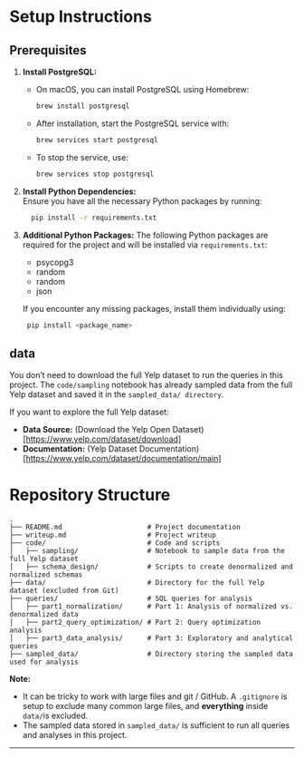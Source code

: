 # Setup Instructions

## Prerequisites

1. **Install PostgreSQL:**  
   - On macOS, you can install PostgreSQL using Homebrew:  
     ```bash
     brew install postgresql
     ```  
   - After installation, start the PostgreSQL service with:  
     ```bash
     brew services start postgresql
     ```  
   - To stop the service, use:  
     ```bash
     brew services stop postgresql
     ```

2. **Install Python Dependencies:**  
   Ensure you have all the necessary Python packages by running:  
   ```bash
     pip install -r requirements.txt
   ```
3. **Additional Python Packages:**
    The following Python packages are required for the project and will be installed via `requirements.txt`:
    - psycopg3
    - random
    - random
    - json 

    If you encounter any missing packages, install them individually using:
    ```bash
     pip install <package_name>
    ```

## data
You don’t need to download the full Yelp dataset to run the queries in this project. The `code/sampling` notebook has already sampled data from the full Yelp dataset and saved it in the `sampled_data/ directory`.

If you want to explore the full Yelp dataset:
- **Data Source:** (Download the Yelp Open Dataset)[https://www.yelp.com/dataset/download] 
- **Documentation:** (Yelp Dataset Documentation)[https://www.yelp.com/dataset/documentation/main]


# Repository Structure

```
.
├── README.md                     # Project documentation
├── writeup.md                    # Project writeup
├── code/                         # Code and scripts
│   ├── sampling/                 # Notebook to sample data from the full Yelp dataset
│   ├── schema_design/            # Scripts to create denormalized and normalized schemas
├── data/                         # Directory for the full Yelp dataset (excluded from Git)
├── queries/                      # SQL queries for analysis
│   ├── part1_normalization/      # Part 1: Analysis of normalized vs. denormalized data
│   ├── part2_query_optimization/ # Part 2: Query optimization analysis
│   ├── part3_data_analysis/      # Part 3: Exploratory and analytical queries
├── sampled_data/                 # Directory storing the sampled data used for analysis

```

**Note:** 
- It can be tricky to work with large files and git / GitHub. A `.gitignore` is setup to exclude many common large files, and **everything** inside `data/`is excluded.
- The sampled data stored in `sampled_data/` is sufficient to run all queries and analyses in this project.
---
